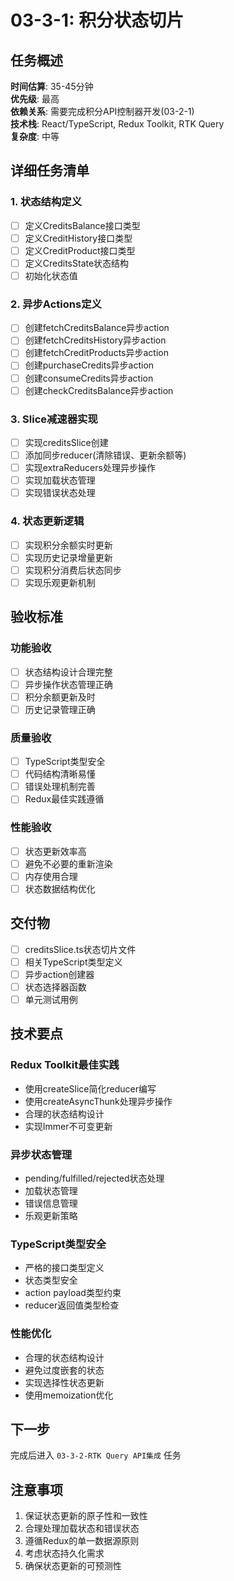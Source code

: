 # 03-3-1: 积分状态切片

## 任务概述
**时间估算**: 35-45分钟  
**优先级**: 最高  
**依赖关系**: 需要完成积分API控制器开发(03-2-1)  
**技术栈**: React/TypeScript, Redux Toolkit, RTK Query  
**复杂度**: 中等

## 详细任务清单

### 1. 状态结构定义
- [ ] 定义CreditsBalance接口类型
- [ ] 定义CreditHistory接口类型
- [ ] 定义CreditProduct接口类型
- [ ] 定义CreditsState状态结构
- [ ] 初始化状态值

### 2. 异步Actions定义
- [ ] 创建fetchCreditsBalance异步action
- [ ] 创建fetchCreditsHistory异步action
- [ ] 创建fetchCreditProducts异步action
- [ ] 创建purchaseCredits异步action
- [ ] 创建consumeCredits异步action
- [ ] 创建checkCreditsBalance异步action

### 3. Slice减速器实现
- [ ] 实现creditsSlice创建
- [ ] 添加同步reducer(清除错误、更新余额等)
- [ ] 实现extraReducers处理异步操作
- [ ] 实现加载状态管理
- [ ] 实现错误状态处理

### 4. 状态更新逻辑
- [ ] 实现积分余额实时更新
- [ ] 实现历史记录增量更新
- [ ] 实现积分消费后状态同步
- [ ] 实现乐观更新机制

## 验收标准

### 功能验收
- [ ] 状态结构设计合理完整
- [ ] 异步操作状态管理正确
- [ ] 积分余额更新及时
- [ ] 历史记录管理正确

### 质量验收
- [ ] TypeScript类型安全
- [ ] 代码结构清晰易懂
- [ ] 错误处理机制完善
- [ ] Redux最佳实践遵循

### 性能验收
- [ ] 状态更新效率高
- [ ] 避免不必要的重新渲染
- [ ] 内存使用合理
- [ ] 状态数据结构优化

## 交付物
- [ ] creditsSlice.ts状态切片文件
- [ ] 相关TypeScript类型定义
- [ ] 异步action创建器
- [ ] 状态选择器函数
- [ ] 单元测试用例

## 技术要点

### Redux Toolkit最佳实践
- 使用createSlice简化reducer编写
- 使用createAsyncThunk处理异步操作
- 合理的状态结构设计
- 实现Immer不可变更新

### 异步状态管理
- pending/fulfilled/rejected状态处理
- 加载状态管理
- 错误信息管理
- 乐观更新策略

### TypeScript类型安全
- 严格的接口类型定义
- 状态类型安全
- action payload类型约束
- reducer返回值类型检查

### 性能优化
- 合理的状态结构设计
- 避免过度嵌套的状态
- 实现选择性状态更新
- 使用memoization优化

## 下一步
完成后进入 `03-3-2-RTK Query API集成` 任务

## 注意事项
1. 保证状态更新的原子性和一致性
2. 合理处理加载状态和错误状态
3. 遵循Redux的单一数据源原则
4. 考虑状态持久化需求
5. 确保状态更新的可预测性